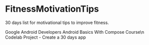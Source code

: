# FitnessMotivationTips
30 days list for motivational tips to  improve fitness.

Google Android Developers Android Basics With Compose Course\n
Codelab Project - Create a 30 days app

